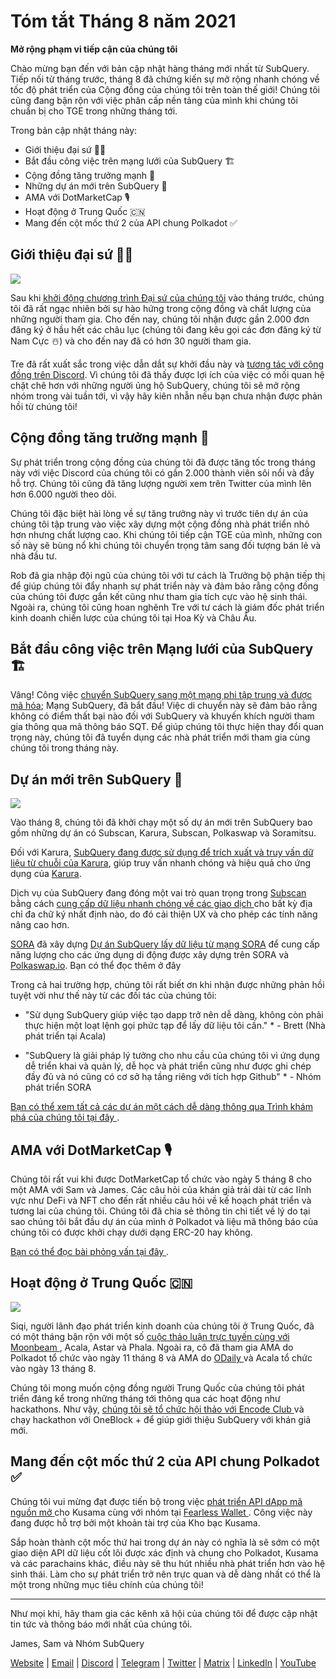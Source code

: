 # Tóm tắt Tháng 8 năm 2021

**Mở rộng phạm vi tiếp cận của chúng tôi**

Chào mừng bạn đến với bản cập nhật hàng tháng mới nhất từ ​​SubQuery. Tiếp nối từ tháng trước, tháng 8 đã chứng kiến ​​sự mở rộng nhanh chóng về tốc độ phát triển của Cộng đồng của chúng tôi trên toàn thế giới! Chúng tôi cũng đang bận rộn với việc phân cấp nền tảng của mình khi chúng tôi chuẩn bị cho TGE trong những tháng tới.

Trong bản cập nhật tháng này:

-   Giới thiệu đại sứ 👩‍💼
-   Bắt đầu công việc trên mạng lưới của SubQuery 🏗
-   Cộng đồng tăng trưởng mạnh 🚀
-   Những dự án mới trên SubQuery 🤝
-   AMA với DotMarketCap 🎙
-   Hoạt động ở Trung Quốc 🇨🇳
-   Mang đến cột mốc thứ 2 của API chung Polkadot ✅

## Giới thiệu đại sứ 👩‍💼

![](https://miro.medium.com/max/1400/0*_nOcsPjhQxta_FPH)

Sau khi [khởi động chương trình Đại sứ của chúng tôi](https://subquery.medium.com/introducing-the-subquery-ambassador-program-aa82613ab804) vào tháng trước, chúng tôi đã rất ngạc nhiên bởi sự hào hứng trong cộng đồng và chất lượng của những người tham gia. Cho đến nay, chúng tôi nhận được gần 2.000 đơn đăng ký ở hầu hết các châu lục (chúng tôi đang kêu gọi các đơn đăng ký từ Nam Cực ☃️) và cho đến nay đã có hơn 30 người tham gia.

Tre đã rất xuất sắc trong việc dẫn dắt sự khởi đầu này và [tương tác với cộng đồng trên Discord](https://discord.com/invite/78zg8aBSMG). Vì chúng tôi đã thấy được lợi ích của việc có mối quan hệ chặt chẽ hơn với những người ủng hộ SubQuery, chúng tôi sẽ mở rộng nhóm trong vài tuần tới, vì vậy hãy kiên nhẫn nếu bạn chưa nhận được phản hồi từ chúng tôi!

## Cộng đồng tăng trưởng mạnh 🚀

Sự phát triển trong cộng đồng của chúng tôi đã được tăng tốc trong tháng này với việc Discord của chúng tôi có gần 2.000 thành viên sôi nổi và đầy hỗ trợ. Chúng tôi cũng đã tăng lượng người xem trên Twitter của mình lên hơn 6.000 người theo dõi.

Chúng tôi đặc biệt hài lòng về sự tăng trưởng này vì trước tiên dự án của chúng tôi tập trung vào việc xây dựng một cộng đồng nhà phát triển nhỏ hơn nhưng chất lượng cao. Khi chúng tôi tiếp cận TGE của mình, những con số này sẽ bùng nổ khi chúng tôi chuyển trọng tâm sang đối tượng bán lẻ và nhà đầu tư.

Rob đã gia nhập đội ngũ của chúng tôi với tư cách là Trưởng bộ phận tiếp thị để giúp chúng tôi đẩy nhanh sự phát triển này và đảm bảo rằng cộng đồng của chúng tôi được gắn kết cũng như tham gia tích cực vào hệ sinh thái. Ngoài ra, chúng tôi cũng hoan nghênh Tre với tư cách là giám đốc phát triển kinh doanh chiến lược của chúng tôi tại Hoa Kỳ và Châu Âu.

## Bắt đầu công việc trên Mạng lưới của SubQuery 🏗

Vâng! Công việc [chuyển SubQuery sang một mạng phi tập trung và được mã hóa](https://subquery.medium.com/the-subquery-network-a-summary-46cde0acb010); Mạng SubQuery, đã bắt đầu! Việc di chuyển này sẽ đảm bảo rằng không có điểm thất bại nào đối với SubQuery và khuyến khích người tham gia thông qua mã thông báo SQT. Để giúp chúng tôi thực hiện thay đổi quan trọng này, chúng tôi đã tuyển dụng các nhà phát triển mới tham gia cùng chúng tôi trong tháng này.

## Dự án mới trên SubQuery 🤝

![](https://miro.medium.com/max/4800/1*yUruZPSKP_0BA6mA72P8xg.gif)

Vào tháng 8, chúng tôi đã khởi chạy một số dự án mới trên SubQuery bao gồm những dự án có Subscan, Karura, Subscan, Polkaswap và Soramitsu.

Đối với Karura, [SubQuery đang được sử dụng để trích xuất và truy vấn dữ liệu từ chuỗi của Karura](https://subquery.medium.com/karura-integrates-with-subquery-to-aggregate-and-serve-defi-data-to-kusama-builders-d34f0e722311?source=your_stories_page-------------------------------------), giúp truy vấn nhanh chóng và hiệu quả cho ứng dụng của [Karura](https://apps.karura.network/).

Dịch vụ của SubQuery đang đóng một vai trò quan trọng trong [ Subscan ](https://www.subscan.io/) bằng cách [ cung cấp dữ liệu nhanh chóng về các giao dịch ](https://subquery.medium.com/subscans-multi-signature-tool-powered-by-subquery-926da3e4fc25?source=your_stories_page-------------------------------------) cho bất kỳ địa chỉ đa chữ ký nhất định nào, do đó cải thiện UX và cho phép các tính năng nâng cao hơn.

[SORA](https://sora.org/) đã xây dựng [Dự án SubQuery lấy dữ liệu từ mạng SORA](https://subquery.medium.com/sora-integrates-subquery-to-provide-data-to-the-sora-network-5a73f77a40aa?source=your_stories_page-------------------------------------) để cung cấp năng lượng cho các ứng dụng di động được xây dựng trên SORA và [Polkaswap.io](http://polkaswap.io/). Bạn có thể đọc thêm ở đây

Trong cả hai trường hợp, chúng tôi rất biết ơn khi nhận được những phản hồi tuyệt vời như thế này từ các đối tác của chúng tôi:

* "Sử dụng SubQuery giúp việc tạo dapp trở nên dễ dàng, không còn phải thực hiện một loạt lệnh gọi phức tạp để lấy dữ liệu tôi cần." * - Brett (Nhà phát triển tại Acala)

* "SubQuery là giải pháp lý tưởng cho nhu cầu của chúng tôi vì ứng dụng dễ triển khai và quản lý, dễ học và phát triển cũng như được ghi chép đầy đủ và nó cũng có cơ sở hạ tầng riêng với tích hợp Github" * - Nhóm phát triển SORA

[ Bạn có thể xem tất cả các dự án một cách dễ dàng thông qua Trình khám phá của chúng tôi tại đây ](https://explorer.subquery.network/).

## AMA với DotMarketCap 🎙

Chúng tôi rất vui khi được DotMarketCap tổ chức vào ngày 5 tháng 8 cho một AMA với Sam và James. Các câu hỏi của khán giả trải dài từ các lĩnh vực như DeFi và NFT cho đến rất nhiều câu hỏi về kế hoạch phát triển và tương lai của chúng tôi. Chúng tôi đã chia sẻ thông tin chi tiết về lý do tại sao chúng tôi bắt đầu dự án của mình ở Polkadot và liệu mã thông báo của chúng tôi có được khởi chạy dưới dạng ERC-20 hay không.

[ Bạn có thể đọc bài phỏng vấn tại đây ](https://dotmarketcap.com/blog-detail/288/ama30-recap-polkawarriors-x-subquery).

## Hoạt động ở Trung Quốc 🇨🇳

![](https://miro.medium.com/max/1400/0*A5oqsryFRbGX0MDx)

Siqi, người lãnh đạo phát triển kinh doanh của chúng tôi ở Trung Quốc, đã có một tháng bận rộn với một số [ cuộc thảo luận trực tuyến cùng với Moonbeam ](https://twitter.com/SubQueryNetwork/status/1425293137103122432/photo/1), Acala, Astar và Phala. Ngoài ra, cô đã tham gia AMA do Polkadot tổ chức vào ngày 11 tháng 8 và AMA do [ ODaily ](http://www.odaily.com/) và Acala tổ chức vào ngày 13 tháng 8.

Chúng tôi mong muốn cộng đồng người Trung Quốc của chúng tôi phát triển đáng kể trong những tháng tới thông qua các hoạt động như hackathons. Như vậy, [ chúng tôi sẽ tổ chức hội thảo với Encode Club ](https://www.eventbrite.co.uk/e/polkadot-hackathon-subquery-workshop-tickets-167321106935?aff=ebdsoporgprofile) và chạy hackathon với OneBlock + để giúp giới thiệu SubQuery với khán giả mới.

## Mang đến cột mốc thứ 2 của API chung Polkadot ✅

Chúng tôi vui mừng đạt được tiến bộ trong việc [ phát triển API dApp mã nguồn mở ](https://docs.google.com/document/d/13L8HBwB6VB-n2g274FFFJKORYPJsq744C6H8iEDQ0-0/edit) cho Kusama cùng với nhóm tại [ Fearless Wallet ](https://fearlesswallet.io/). Công việc này đang được hỗ trợ bởi một khoản tài trợ của Kho bạc Kusama.

Sắp hoàn thành cột mốc thứ hai trong dự án này có nghĩa là sẽ sớm có một giao diện API dữ liệu cốt lõi được xác định và chung cho Polkadot, Kusama và các parachains khác, điều này sẽ thu hút nhiều nhà phát triển hơn vào hệ sinh thái. Làm cho sự phát triển trở nên trực quan và dễ dàng nhất có thể là một trong những mục tiêu chính của chúng tôi!

*****

Như mọi khi, hãy tham gia các kênh xã hội của chúng tôi để được cập nhật tin tức và thông báo mới nhất của chúng tôi.

James, Sam và Nhóm SubQuery

[Website](https://subquery.network/) | [Email](mailto:hello@subquery.network) | [Discord](https://discord.com/invite/78zg8aBSMG) | [Telegram](https://t.me/subquerynetwork) | [Twitter](https://twitter.com/subquerynetwork) | [Matrix](https://matrix.to/#/#subquery:matrix.org) | [LinkedIn](https://www.linkedin.com/company/subquery) | [YouTube](https://www.youtube.com/channel/UCi1a6NUUjegcLHDFLr7CqLw)
